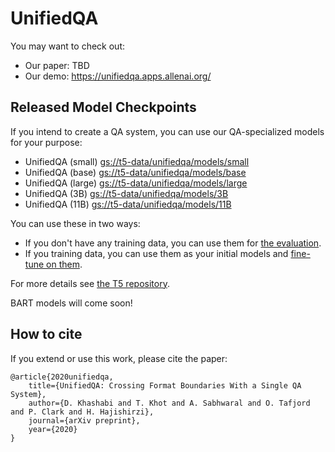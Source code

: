 # UnifiedQA


You may want to check out: 
 - Our paper: TBD 
 - Our demo: https://unifiedqa.apps.allenai.org/


## Released Model Checkpoints

If you intend to create a QA system, you can use our QA-specialized models for your purpose: 

 - UnifiedQA (small) [gs://t5-data/unifiedqa/models/small](https://console.cloud.google.com/storage/browser/unifiedqa/models/small)  
 - UnifiedQA (base) [gs://t5-data/unifiedqa/models/base](https://console.cloud.google.com/storage/browser/unifiedqa/models/base)
 - UnifiedQA (large) [gs://t5-data/unifiedqa/models/large](https://console.cloud.google.com/storage/browser/unifiedqa/models/large)
 - UnifiedQA (3B) [gs://t5-data/unifiedqa/models/3B](https://console.cloud.google.com/storage/browser/unifiedqa/models/3B)
 - UnifiedQA (11B) [gs://t5-data/unifiedqa/models/11B](https://console.cloud.google.com/storage/browser/unifiedqa/models/11B)

You can use these in two ways: 
- If you don't have any training data, you can use them for [the evaluation](https://github.com/google-research/text-to-text-transfer-transformer#eval). 
- If you training data, you can use them as your initial models and [fine-tune on them](https://github.com/google-research/text-to-text-transfer-transformer#fine-tuning).

For more details see [the T5 repository](https://github.com/google-research/text-to-text-transfer-transformer). 
 
BART models will come soon! 

## How to cite

If you extend or use this work, please cite the paper: 
```
@article{2020unifiedqa,
    title={UnifiedQA: Crossing Format Boundaries With a Single QA System},
    author={D. Khashabi and T. Khot and A. Sabhwaral and O. Tafjord and P. Clark and H. Hajishirzi},
    journal={arXiv preprint},
    year={2020}
}
```

